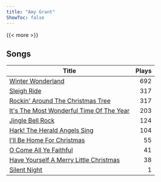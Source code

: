 ```yaml
---
title: "Amy Grant"
ShowToc: false
---
```


{{< more >}}

## Songs
Title | Plays 
----- | -----: 
[Winter Wonderland](/songs/winter-wonderland) | 692
[Sleigh Ride](/songs/sleigh-ride) | 317
[Rockin' Around The Christmas Tree](/songs/rockin-around-the-christmas-tree) | 317
[It's The Most Wonderful Time Of The Year](/songs/its-the-most-wonderful-time-of-the-year) | 203
[Jingle Bell Rock](/songs/jingle-bell-rock) | 124
[Hark! The Herald Angels Sing](/songs/hark-the-herald-angels-sing) | 104
[I'll Be Home For Christmas](/songs/ill-be-home-for-christmas) | 55
[O Come All Ye Faithful](/songs/o-come-all-ye-faithful) | 41
[Have Yourself A Merry Little Christmas](/songs/have-yourself-a-merry-little-christmas) | 38
[Silent Night](/songs/silent-night) | 1


